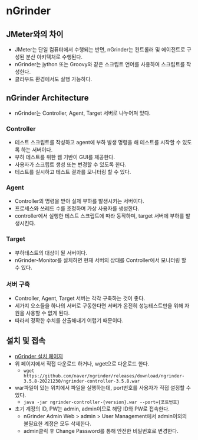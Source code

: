 # nGrinder
## JMeter와의 차이
* JMeter는 단일 컴퓨터에서 수행되는 반면, nGrinder는 컨트롤러 및 에이전트로 구성된 분산 아키텍처로 수행된다.
* nGrinder는 jython 또는 Groovy와 같은 스크립트 언어를 사용하여 스크립트를 작성한다.
* 클라우드 환경에서도 실행 가능하다.

## nGrinder Architecture
* nGrinder는 Controller, Agent, Target 서버로 나누어져 있다.
### Controller
* 테스트 스크립트를 작성하고 agent에 부하 발생 명령을 해 테스트를 시작할 수 있도록 하는 서버이다.
* 부하 테스트를 위한 웹 기반이 GUI를 제공한다.
* 사용자가 스크립트 생성 또는 변경할 수 있도록 한다.
* 테스트를 실시하고 테스트 결과를 모니터링 할 수 있다.

### Agent
* Controller의 명령을 받아 실제 부하를 발생시키는 서버이다.
* 프로세스와 쓰레드 수를 조정하며 가상 사용자를 생성한다.
* controller에서 실행한 테스트 스크립트에 따라 동작하며, target 서버에 부하를 발생시킨다.

### Target
* 부하테스트의 대상이 될 서버이다.
* nGrinder-Monitor를 설치하면 현재 서버의 상태를 Controller에서 모니터링 할 수 있다.

### 서버 구축
* Controller, Agent, Target 서버는 각각 구축하는 것이 좋다.
* 세가지 요소들을 하나의 서버로 구동한다면 서버가 온전히 성능테스트만을 위해 자원을 사용할 수 없게 된다.
* 따라서 정확한 수치를 산출해내기 어렵기 때문이다. 

## 설치 및 접속
* [nGrinder 설치 페이지](https://github.com/naver/ngrinder/releases)
* 위 페이지에서 직접 다운로드 하거나, wget으로 다운로드 한다.
  * `wget https://github.com/naver/ngrinder/releases/download/ngrinder-3.5.8-20221230/ngrinder-controller-3.5.8.war`
* war파일이 있는 위치에서 파일을 실행하는데, port번호를 사용자가 직접 설정할 수 있다.
  * `java -jar ngrinder-controller-{version}.war --port={포트번호}`
* 초기 계정의 ID, PW는 admin, admin이므로 해당 ID와 PW로 접속한다.
  * nGrinder Admin Web > admin > User Management에서 admin이외의 불필요한 계정은 모두 삭제한다.
  * admin클릭 후 Change Password를 통해 안전한 비밀번호로 변경한다.
